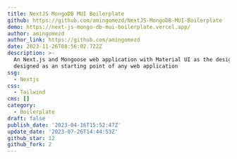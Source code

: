 ```yaml
---
title: NextJS MongoDB MUI Boilerplate
github: https://github.com/amingomezd/NextJS-MongoDB-MUI-Boilerplate
demo: https://next-js-mongo-db-mui-boilerplate.vercel.app/
author: amingomezd
author_link: https://github.com/amingomezd
date: 2023-11-26T08:56:02.722Z
description: >-
  An Next.js and Mongoose web application with Material UI as the design system,
  designed as an starting point of any web application
ssg:
  - Nextjs
css:
  - Tailwind
cms: []
category:
  - Boilerplate
draft: false
publish_date: '2023-04-16T15:52:47Z'
update_date: '2023-07-26T14:44:53Z'
github_star: 12
github_fork: 2
---
```

